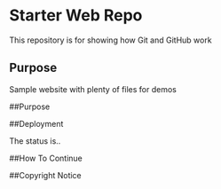 # Starter Web Repo

This repository is for showing how Git and GitHub work

## Purpose

Sample website with plenty of files for demos

##Purpose

##Deployment

The status is..

##How To Continue

##Copyright Notice

